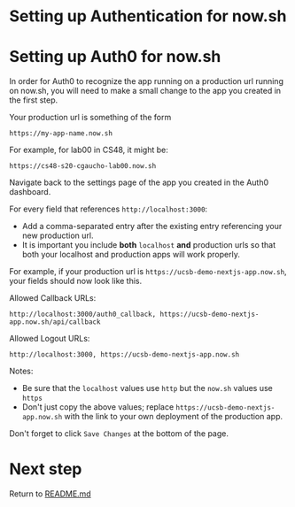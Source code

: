 # Setting up Authentication for now.sh

# Setting up Auth0 for now.sh

In order for Auth0 to recognize the app running on a production url
running on now.sh, you will need to make a small change to the app you
created in the first step.

Your production url is something of the form

```
https://my-app-name.now.sh
```

For example, for lab00 in CS48, it might be:

```
https://cs48-s20-cgaucho-lab00.now.sh
```

Navigate back to the settings page of the app you created in the Auth0
dashboard.

For every field that references `http://localhost:3000`:

- Add a comma-separated entry after the existing entry referencing your new production url.
- It is important you include **both** `localhost` **and** production urls so that both your localhost and production apps will work properly.

For example, if your production url is `https://ucsb-demo-nextjs-app.now.sh`,
your fields should now look like this.  

Allowed Callback URLs:
```
http://localhost:3000/auth0_callback, https://ucsb-demo-nextjs-app.now.sh/api/callback
```

Allowed Logout URLs:
```
http://localhost:3000, https://ucsb-demo-nextjs-app.now.sh
```

Notes:
* Be sure that the `localhost` values use `http` but the `now.sh` values use `https`
* Don't just copy the above values; replace `https://ucsb-demo-nextjs-app.now.sh` with the link to your own
  deployment of the production app.

Don't forget to click `Save Changes` at the bottom of the page.

# Next step

Return to [README.md](../README.md) 
